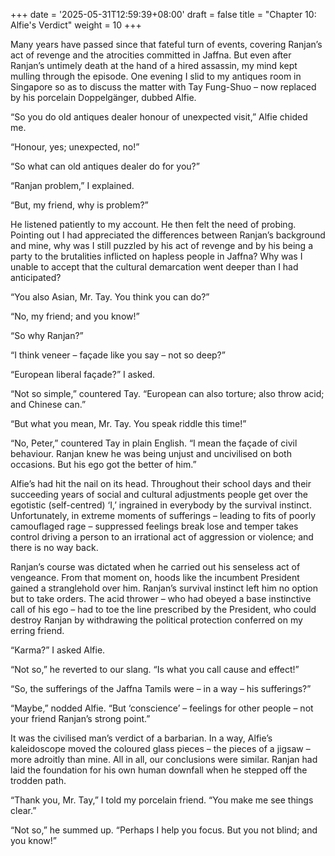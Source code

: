 +++
date = '2025-05-31T12:59:39+08:00'
draft = false
title = "Chapter 10: Alfie's Verdict"
weight = 10
+++

Many years have passed since that fateful turn of events, covering Ranjan’s act of revenge and the atrocities committed in Jaffna. But even after Ranjan’s untimely death at the hand of a hired assassin, my mind kept mulling through the episode. One evening I slid to my antiques room in Singapore so as to discuss the matter with Tay Fung-Shuo – now replaced by his porcelain Doppelgänger, dubbed Alfie.

“So you do old antiques dealer honour of unexpected visit,” Alfie chided me.

“Honour, yes; unexpected, no!”

“So what can old antiques dealer do for you?”

“Ranjan problem,” I explained.

“But, my friend, why is problem?”



He listened patiently to my account. He then felt the need of probing. Pointing out I had appreciated the differences between Ranjan’s background and mine, why was I still puzzled by his act of revenge and by his being a party to the brutalities inflicted on hapless people in Jaffna? Why was I unable to accept that the cultural demarcation went deeper than I had anticipated? 

“You also Asian, Mr. Tay. You think you can do?”

“No, my friend; and you know!”

“So why Ranjan?”

“I think veneer – façade like you say – not so deep?”

“European liberal façade?” I asked.

“Not so simple,” countered Tay. “European can also torture; also throw acid; and Chinese can.”

“But what you mean, Mr. Tay. You speak riddle this time!”

“No, Peter,” countered Tay in plain English. “I mean the façade of civil behaviour. Ranjan knew he was being unjust and uncivilised on both occasions. But his ego got the better of him.”



Alfie’s had hit the nail on its head. Throughout their school days and their succeeding years of social and cultural adjustments people get over the egotistic (self-centred)  ‘I,’  ingrained in everybody by the  survival instinct. Unfortunately, in extreme moments of sufferings – leading to fits of poorly camouflaged rage – suppressed feelings break lose and temper takes control driving a person to an irrational act of aggression or violence; and there is no way back. 



Ranjan’s course was dictated when he carried out his senseless act of vengeance. From that moment on, hoods like the incumbent President gained a stranglehold over him. Ranjan’s survival instinct left him no option but to take orders. The acid thrower – who had obeyed a base instinctive call of his ego – had to toe the line prescribed by the President, who could destroy Ranjan by withdrawing the political protection conferred on my erring friend. 

“Karma?” I asked Alfie.

“Not so,” he reverted to our slang. “Is what you call cause and effect!”

“So, the sufferings of the Jaffna Tamils were – in a way – his sufferings?”

“Maybe,” nodded Alfie. “But ‘conscience’ – feelings for other people –  not your friend Ranjan’s strong point.”



It was the civilised man’s verdict of a barbarian. In a way, Alfie’s kaleidoscope moved the coloured glass pieces – the pieces of a jigsaw – more adroitly than mine. All in all, our conclusions were similar. Ranjan had laid the foundation for his own human downfall when he stepped off the trodden path.

“Thank you, Mr. Tay,” I told my porcelain friend. “You make me see things clear.”

“Not so,” he summed up. “Perhaps I help you focus. But you not blind; and you know!”
